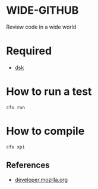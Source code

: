 WIDE-GITHUB
============

Review code in a wide world

# Required

- [dsk](https://developer.mozilla.org/en-US/Add-ons/SDK/Tutorials/Installation)

# How to run a test

    cfx run

# How to compile

    cfx xpi

## References

- [developer.mozilla.org](https://developer.mozilla.org/en-US/Add-ons/SDK)
